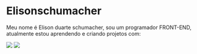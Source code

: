 # Elisonschumacher
Meu nome é Elison duarte schumacher, sou um programador FRONT-END, atualmente estou aprendendo e criando projetos com: 
<br>

<img src="https://img.shields.io/badge/HTML5-E34F26?style=for-the-badge&logo=html5&logoColor=white">
<img src="https://img.shields.io/badge/CSS3-1572B6?style=for-the-badge&logo=css3&logoColor=white">
